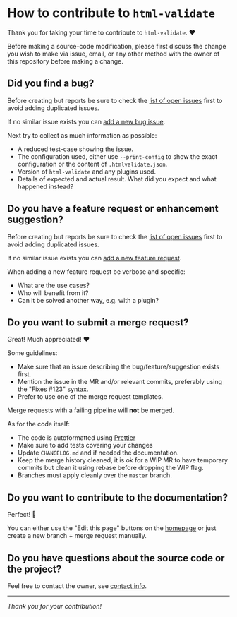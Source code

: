 # How to contribute to `html-validate`

Thank you for taking your time to contribute to `html-validate`. :heart:

Before making a source-code modification, please first discuss the change you
wish to make via issue, email, or any other method with the owner of this
repository before making a change.

[issue-list]: https://gitlab.com/html-validate/html-validate/issues
[issue-new-bug]: https://gitlab.com/html-validate/html-validate/issues/new?issuable_template=Bug
[issue-new-feature]: https://gitlab.com/html-validate/html-validate/issues/new?issuable_template=Feature%20request

## Did you find a bug?

Before creating but reports be sure to check the [list of open
issues][issue-list] first to avoid adding duplicated issues.

If no similar issue exists you can [add a new bug issue][issue-new-bug].

Next try to collect as much information as possible:

- A reduced test-case showing the issue.
- The configuration used, either use `--print-config` to show the exact
  configuration or the content of `.htmlvalidate.json`.
- Version of `html-validate` and any plugins used.
- Details of expected and actual result. What did you expect and what happened
  instead?

## Do you have a feature request or enhancement suggestion?

Before creating but reports be sure to check the [list of open
issues][issue-list] first to avoid adding duplicated issues.

If no similar issue exists you can [add a new feature
request][issue-new-feature].

When adding a new feature request be verbose and specific:

- What are the use cases?
- Who will benefit from it?
- Can it be solved another way, e.g. with a plugin?

## Do you want to submit a merge request?

Great! Much appreciated! :heart:

Some guidelines:

- Make sure that an issue describing the bug/feature/suggestion exists first.
- Mention the issue in the MR and/or relevant commits, preferably using the
  "Fixes #123" syntax.
- Prefer to use one of the merge request templates.

Merge requests with a failing pipeline will **not** be merged.

As for the code itself:

- The code is autoformatted using [Prettier](https://prettier.io/)
- Make sure to add tests covering your changes
- Update `CHANGELOG.md` and if needed the documentation.
- Keep the merge history cleaned, it is ok for a WIP MR to have temporary
  commits but clean it using rebase before dropping the WIP flag.
- Branches must apply cleanly over the `master` branch.

## Do you want to contribute to the documentation?

Perfect! :tada:

You can either use the "Edit this page" buttons on the
[homepage](https://html-validate.org) or just create a new branch + merge
request manually.

## Do you have questions about the source code or the project?

Feel free to contact the owner, see [contact
info](https://html-validate.org/about).

---

_Thank you for your contribution!_
